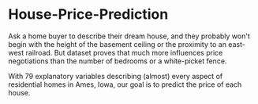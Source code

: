 # House-Price-Prediction
Ask a home buyer to describe their dream house, and they probably won't begin with the height of the basement ceiling or the proximity to an east-west railroad. But dataset proves that much more influences price negotiations than the number of bedrooms or a white-picket fence.

With 79 explanatory variables describing (almost) every aspect of residential homes in Ames, Iowa, our goal is to predict the price of each house.
